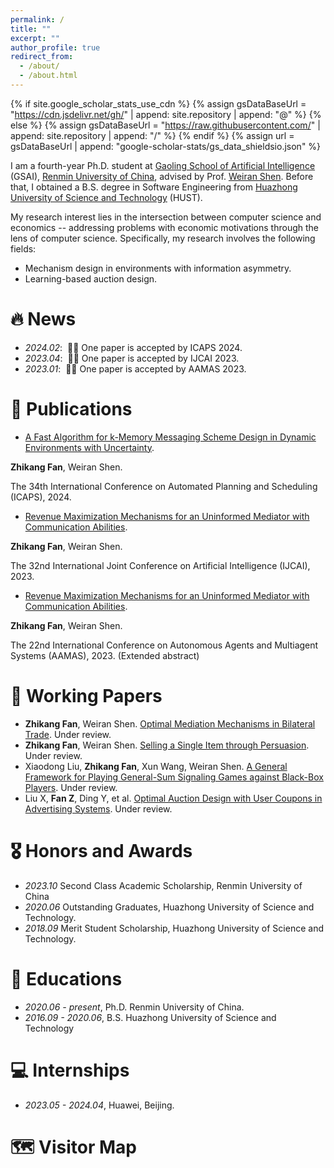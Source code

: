 ```yaml
---
permalink: /
title: ""
excerpt: ""
author_profile: true
redirect_from: 
  - /about/
  - /about.html
---
```


{% if site.google_scholar_stats_use_cdn %}
{% assign gsDataBaseUrl = "https://cdn.jsdelivr.net/gh/" | append: site.repository | append: "@" %}
{% else %}
{% assign gsDataBaseUrl = "https://raw.githubusercontent.com/" | append: site.repository | append: "/" %}
{% endif %}
{% assign url = gsDataBaseUrl | append: "google-scholar-stats/gs_data_shieldsio.json" %}

<span class='anchor' id='about-me'></span>

I am a fourth-year Ph.D. student at [Gaoling School of Artificial Intelligence](http://ai.ruc.edu.cn/english/index.htm) (GSAI), [Renmin University of China](https://en.ruc.edu.cn/), advised by Prof. [Weiran Shen](https://www.weiran-shen.info/). Before that, I obtained a B.S. degree in Software Engineering from [Huazhong University of Science and Technology](https://english.hust.edu.cn/) (HUST).

My research interest lies in the intersection between computer science and economics -- addressing problems with economic motivations through the lens of computer science. Specifically, my research involves the following fields:
- Mechanism design in environments with information asymmetry.
- Learning-based auction design.


# 🔥 News
- *2024.02*: &nbsp;🎉🎉 One paper is accepted by ICAPS 2024. 
- *2023.04*: &nbsp;🎉🎉 One paper is accepted by IJCAI 2023.
- *2023.01*: &nbsp;🎉🎉 One paper is accepted by AAMAS 2023.

# 📝 Publications 

<!-- 
<div class='paper-box'><div class='paper-box-image'><div><div class="badge">CVPR 2016</div><img src='images/500x300.png' alt="sym" width="100%"></div></div>
<div class='paper-box-text' markdown="1">

[Deep Residual Learning for Image Recognition](https://openaccess.thecvf.com/content_cvpr_2016/papers/He_Deep_Residual_Learning_CVPR_2016_paper.pdf)

**Kaiming He**, Xiangyu Zhang, Shaoqing Ren, Jian Sun


[**Project**](https://scholar.google.com/citations?view_op=view_citation&hl=zh-CN&user=DhtAFkwAAAAJ&citation_for_view=DhtAFkwAAAAJ:ALROH1vI_8AC) <strong><span class='show_paper_citations' data='DhtAFkwAAAAJ:ALROH1vI_8AC'></span></strong>
- Lorem ipsum dolor sit amet, consectetur adipiscing elit. Vivamus ornare aliquet ipsum, ac tempus justo dapibus sit amet. 
</div>
</div>
-->


- [A Fast Algorithm for k-Memory Messaging Scheme Design in Dynamic Environments with Uncertainty](https://openreview.net/pdf?id=S92C7ywZAQ).

**Zhikang Fan**, Weiran Shen.

The 34th International Conference on Automated Planning and Scheduling (ICAPS), 2024.
- [Revenue Maximization Mechanisms for an Uninformed Mediator with Communication Abilities](https://www.ijcai.org/proceedings/2023/0300.pdf).

**Zhikang Fan**, Weiran Shen. 

The 32nd International Joint Conference on Artificial Intelligence (IJCAI), 2023.
- [Revenue Maximization Mechanisms for an Uninformed Mediator with Communication Abilities](https://www.ifaamas.org/Proceedings/aamas2023/pdfs/p2922.pdf).

**Zhikang Fan**, Weiran Shen. 

The 22nd International Conference on Autonomous Agents and Multiagent Systems (AAMAS), 2023. (Extended abstract)

<!-- 
- Xiaodong Liu, **Zhikang Fan**, Yiming Ding, Yuan Guo, Lihua Zhang, Changcheng Li, Dongying Kong, Han Li, Weiran Shen. [Optimal Auction Design with User Coupons in Advertising Systems](https://zhikang-fan.github.io/). Under review. 
-->

# 📝 Working Papers 
- **Zhikang Fan**, Weiran Shen. [Optimal Mediation Mechanisms in Bilateral Trade](https://zhikang-fan.github.io/). Under review.
- **Zhikang Fan**, Weiran Shen. [Selling a Single Item through Persuasion](https://zhikang-fan.github.io/). Under review.
- Xiaodong Liu, **Zhikang Fan**, Xun Wang, Weiran Shen. [A General Framework for Playing General-Sum Signaling Games against Black-Box Players](https://zhikang-fan.github.io/). Under review.
- Liu X, **Fan Z**, Ding Y, et al. [Optimal Auction Design with User Coupons in Advertising Systems](https://zhikang-fan.github.io/). Under review.

# 🎖 Honors and Awards
- *2023.10* Second Class Academic Scholarship, Renmin University of China
- *2020.06* Outstanding Graduates, Huazhong University of Science and Technology.
- *2018.09* Merit Student Scholarship, Huazhong University of Science and Technology.

# 📖 Educations
- *2020.06 - present*, Ph.D. Renmin University of China. 
- *2016.09 - 2020.06*, B.S. Huazhong University of Science and Technology

<!--
# 💬 Invited Talks
- *2021.06*, Lorem ipsum dolor sit amet, consectetur adipiscing elit. Vivamus ornare aliquet ipsum, ac tempus justo dapibus sit amet. 
- *2021.03*, Lorem ipsum dolor sit amet, consectetur adipiscing elit. Vivamus ornare aliquet ipsum, ac tempus justo dapibus sit amet.  \| [\[video\]](https://github.com/)
-->

# 💻 Internships
- *2023.05 - 2024.04*, Huawei, Beijing.

# 🗺️ Visitor Map

<script type="text/javascript" src="//rf.revolvermaps.com/0/0/8.js?i=5pudaj4xnp2&amp;m=0&amp;c=ff0000&amp;cr1=ffffff&amp;f=arial&amp;l=33" async="async"></script>
